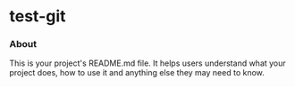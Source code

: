 test-git
========

### About

This is your project's README.md file. It helps users understand what your
project does, how to use it and anything else they may need to know.